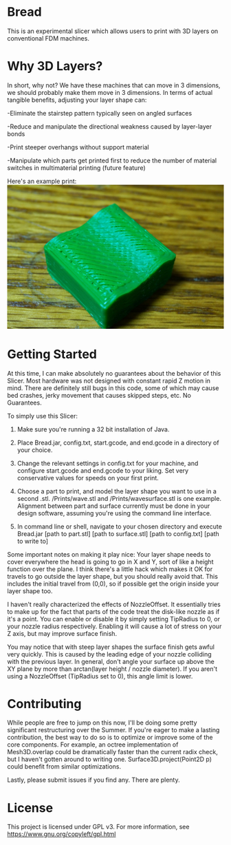 Bread
==========

This is an experimental slicer which allows users to print with 3D layers on conventional FDM machines.

Why 3D Layers?
==========
In short, why not? We have these machines that can move in 3 dimensions, we should probably make them move in 3 dimensions. In terms of actual tangible benefits, adjusting your layer shape can:

-Eliminate the stairstep pattern typically seen on angled surfaces

-Reduce and manipulate the directional weakness caused by layer-layer bonds

-Print steeper overhangs without support material

-Manipulate which parts get printed first to reduce the number of material switches in multimaterial printing (future feature)

Here's an example print:
![Wavy.](/Pictures/wave.jpg?raw=true)

Getting Started
==========
At this time, I can make absolutely no guarantees about the behavior of this Slicer. Most hardware was not designed with constant rapid Z motion in mind. There are definitely still bugs in this code, some of which may cause bed crashes, jerky movement that causes skipped steps, etc. No Guarantees.

To simply use this Slicer:


1. Make sure you're running a 32 bit installation of Java.

2. Place Bread.jar, config.txt, start.gcode, and end.gcode in a directory of your choice.

3. Change the relevant settings in config.txt for your machine, and configure start.gcode and end.gcode to your liking. Set very conservative values for speeds on your first print. 

4. Choose a part to print, and model the layer shape you want to use in a second .stl. /Prints/wave.stl and /Prints/wavesurface.stl is one example. Alignment between part and surface currently must be done in your design software, assuming you're using the command line interface.

5. In command line or shell, navigate to your chosen directory and execute Bread.jar [path to part.stl] [path to surface.stl] [path to config.txt] [path to write to]

Some important notes on making it play nice:
Your layer shape needs to cover everywhere the head is going to go in X and Y, sort of like a height function over the plane. I think there's a little hack which makes it OK for travels to go outside the layer shape, but you should really avoid that. This includes the initial travel from (0,0), so if possible get the origin inside your layer shape too.

I haven't really characterized the effects of NozzleOffset. It essentially tries to make up for the fact that parts of the code treat the disk-like nozzle as if it's a point. You can enable or disable it by simply setting TipRadius to 0, or your nozzle radius respectively. Enabling it will cause a lot of stress on your Z axis, but may improve surface finish.

You may notice that with steep layer shapes the surface finish gets awful very quickly. This is caused by the leading edge of your nozzle colliding with the previous layer. In general, don't angle your surface up above the XY plane by more than arctan(layer height / nozzle diameter). If you aren't using a NozzleOffset (TipRadius set to 0), this angle limit is lower.

Contributing
==========
While people are free to jump on this now, I'll be doing some pretty significant restructuring over the Summer. If you're eager to make a lasting contribution, the best way to do so is to optimize or improve some of the core components. For example, an octree implementation of Mesh3D.overlap could be dramatically faster than the current radix check, but I haven't gotten around to writing one. Surface3D.project(Point2D p) could benefit from similar optimizations.

Lastly, please submit issues if you find any. There are plenty.

License
=========
This project is licensed under GPL v3. For more information, see https://www.gnu.org/copyleft/gpl.html
